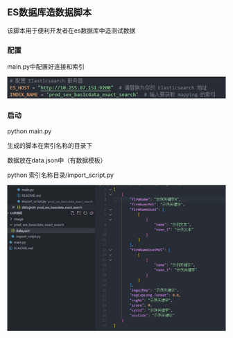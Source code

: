 ## ES数据库造数据脚本

该脚本用于便利开发者在es数据库中造测试数据

### 配置

main.py中配置好连接和索引

![1728703153891](image/README/1728703153891.png)

### 启动

python main.py

生成的脚本在索引名称的目录下

数据放在data.json中（有数据模板）

python 索引名称目录/import_script.py

![1728703276581](image/README/1728703276581.png)
